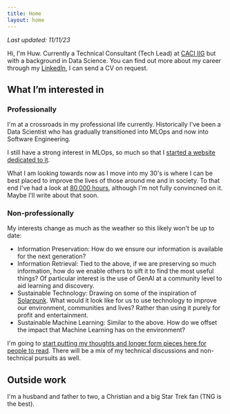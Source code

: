 ```yaml
---
title: Home
layout: home
---
```


_Last updated: 11/11/23_

Hi, I'm Huw. Currently a Technical Consultant (Tech Lead) at 
[CACI IIG](https://www.caci.co.uk/business-areas/caci-iig/) but with a 
background in Data Science. You can find out more about my career through my 
[LinkedIn](https://linkedin.com/in/huwfulcher), I can send a CV on request.

## What I’m interested in 
### Professionally
I'm at a crossroads in my professional life currently. Historically I've been
a Data Scientist who has gradually transitioned into MLOps and now into Software
Engineering.

I still have a strong interest in MLOps, so much so that I [started a website
dedicated to it](https://mlopsnow.com).

What I am looking towards now as I move into my 30's is where I can be best 
placed to improve the lives of those around me and in society. To that end 
I've had a look at [80,000 hours](https://80000hours.org/), although I'm not 
fully convincned on it. Maybe I'll write about that soon.



### Non-professionally
My interests change as much as the weather so this likely won't be up to date:

- Information Preservation: How do we ensure our information is available for 
the next generation?
- Information Retrieval: Tied to the above, if we are preserving so much 
information, how do we enable others to sift it to find the most useful things?
Of particular interest is the use of GenAI at a community level to aid learning
and discovery.
- Sustainable Technology: Drawing on some of the inspiration of [Solarpunk](https://en.wikipedia.org/wiki/Solarpunk).
What would it look like for us to use technology to improve our environment,
communities and lives? Rather than using it purely for profit and entertainment.
- Sustainable Machine Learning: Similar to the above. How do we offset the 
impact that Machine Learning has on the environment?

I'm going to [start putting my thoughts and longer form pieces here for people to read](/blog/).
There will be a mix of my technical discussions and non-technical pursuits as well.


## Outside work

I'm a husband and father to two, a Christian and a big Star Trek fan (TNG is the best). 

